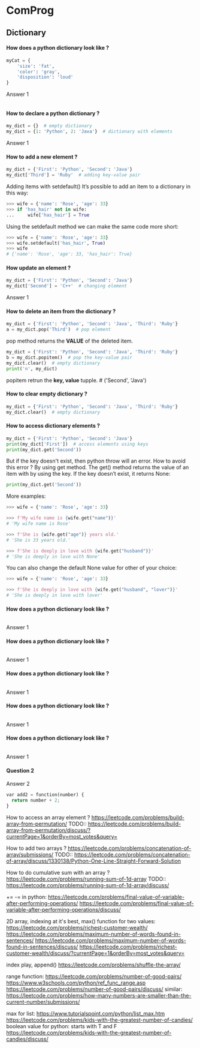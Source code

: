 # ComProg

## Dictionary

#### How does a python dictionary look like ?
```python
myCat = {
    'size': 'fat',
    'color': 'gray',
    'disposition': 'loud'
}
```

Answer 1
```python

```

#### How to declare a python dictionary ?
```python
my_dict = {}  # empty dictionary
my_dict = {1: 'Python', 2: 'Java'}  # dictionary with elements
```
Answer 1

#### How to add a new element ?
```python
my_dict = {'First': 'Python', 'Second': 'Java'}
my_dict['Third'] = 'Ruby'  # adding key-value pair
```
Adding items with setdefault()
It’s possible to add an item to a dictionary in this way:
```python
>>> wife = {'name': 'Rose', 'age': 33}
>>> if 'has_hair' not in wife:
...     wife['has_hair'] = True
```
Using the setdefault method we can make the same code more short:
```python
>>> wife = {'name': 'Rose', 'age': 33}
>>> wife.setdefault('has_hair', True)
>>> wife
# {'name': 'Rose', 'age': 33, 'has_hair': True}
```
#### How update an element ?
```python
my_dict = {'First': 'Python', 'Second': 'Java'}
my_dict['Second'] = 'C++'  # changing element
```
Answer 1

#### How to delete an item from the dictionary ?
```python
my_dict = {'First': 'Python', 'Second': 'Java', 'Third': 'Ruby'}
a = my_dict.pop('Third')  # pop element
```
pop method returns the **VALUE** of the deleted item.
```python
my_dict = {'First': 'Python', 'Second': 'Java', 'Third': 'Ruby'}
b = my_dict.popitem()  # pop the key-value pair
my_dict.clear()  # empty dictionary
print('n', my_dict)
```
popitem retrun the **key, value** tupple. # ('Second', 'Java')

#### How to clear empty dictionary ?
```python
my_dict = {'First': 'Python', 'Second': 'Java', 'Third': 'Ruby'}
my_dict.clear()  # empty dictionary
```

#### How to access dictionary elements ?
```python
my_dict = {'First': 'Python', 'Second': 'Java'}
print(my_dict['First'])  # access elements using keys
print(my_dict.get('Second'))
```
But if the key doesn't exist, then python throw will an error. How to avoid this error ? By using get method.
The get() method returns the value of an item with by using the key. If the key doesn’t exist, it returns None:
```python
print(my_dict.get('Second'))
```
More examples:
```python
>>> wife = {'name': 'Rose', 'age': 33}

>>> f'My wife name is {wife.get("name")}'
# 'My wife name is Rose'

>>> f'She is {wife.get("age")} years old.'
# 'She is 33 years old.'

>>> f'She is deeply in love with {wife.get("husband")}'
# 'She is deeply in love with None'
```
You can also change the default None value for other of your choice:
```python
>>> wife = {'name': 'Rose', 'age': 33}

>>> f'She is deeply in love with {wife.get("husband", "lover")}'
# 'She is deeply in love with lover'
```

#### How does a python dictionary look like ?
```python

```
Answer 1
#### How does a python dictionary look like ?
```python

```
Answer 1

#### How does a python dictionary look like ?
```python

```
Answer 1

#### How does a python dictionary look like ?
```python

```
Answer 1

#### How does a python dictionary look like ?
```python

```
Answer 1

#### Question 2

Answer 2

```python
var add2 = function(number) {
  return number + 2;
}
```

How to access an array element ?
https://leetcode.com/problems/build-array-from-permutation/
TODO:: https://leetcode.com/problems/build-array-from-permutation/discuss/?currentPage=1&orderBy=most_votes&query=

How to add two arrays ?
https://leetcode.com/problems/concatenation-of-array/submissions/
TODO:: https://leetcode.com/problems/concatenation-of-array/discuss/1330138/Python-One-Line-Straight-Forward-Solution

How to do cumulative sum with an array ?
https://leetcode.com/problems/running-sum-of-1d-array
TODO:: https://leetcode.com/problems/running-sum-of-1d-array/discuss/

+= -= in python:
https://leetcode.com/problems/final-value-of-variable-after-performing-operations/
https://leetcode.com/problems/final-value-of-variable-after-performing-operations/discuss/


2D array, indexing at it's best, max() function for two values:
https://leetcode.com/problems/richest-customer-wealth/
https://leetcode.com/problems/maximum-number-of-words-found-in-sentences/
https://leetcode.com/problems/maximum-number-of-words-found-in-sentences/discuss/
https://leetcode.com/problems/richest-customer-wealth/discuss/?currentPage=1&orderBy=most_votes&query=


index play, append()
https://leetcode.com/problems/shuffle-the-array/

range function:
https://leetcode.com/problems/number-of-good-pairs/
https://www.w3schools.com/python/ref_func_range.asp
https://leetcode.com/problems/number-of-good-pairs/discuss/
similar: https://leetcode.com/problems/how-many-numbers-are-smaller-than-the-current-number/submissions/

max for list: https://www.tutorialspoint.com/python/list_max.htm
https://leetcode.com/problems/kids-with-the-greatest-number-of-candies/
boolean value for python: starts with T and F 
https://leetcode.com/problems/kids-with-the-greatest-number-of-candies/discuss/


